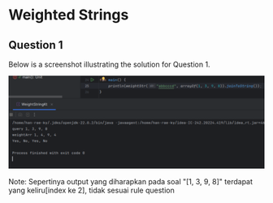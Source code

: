 # Weighted Strings 

## Question 1

Below is a screenshot illustrating the solution for Question 1.

![Question 1 Solution](./ss-question1.png)

Note: Sepertinya output yang diharapkan pada soal "[1, 3, 9, 8]" terdapat yang keliru[index ke 2], tidak sesuai rule question

